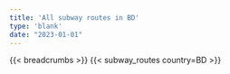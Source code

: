 ```yaml
---
title: 'All subway routes in BD'
type: 'blank'
date: "2023-01-01"
---
```


{{< breadcrumbs >}}
{{< subway_routes country=BD >}}
